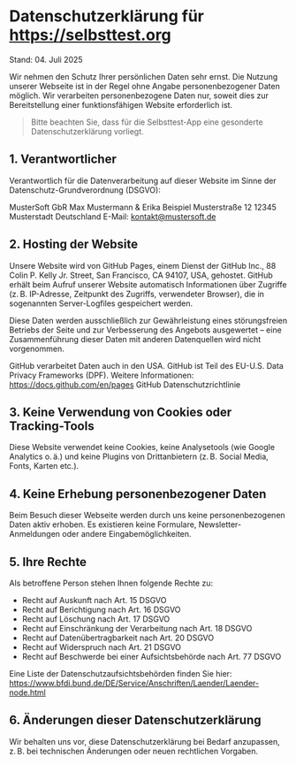 # Datenschutzerklärung für https://selbsttest.org
Stand: 04. Juli 2025

Wir nehmen den Schutz Ihrer persönlichen Daten sehr ernst. Die Nutzung unserer Webseite ist in der Regel ohne Angabe personenbezogener Daten möglich. Wir verarbeiten personenbezogene Daten nur, soweit dies zur Bereitstellung einer funktionsfähigen Website erforderlich ist.

> Bitte beachten Sie, dass für die Selbsttest-App eine gesonderte Datenschutzerklärung vorliegt.

## 1. Verantwortlicher

Verantwortlich für die Datenverarbeitung auf dieser Website im Sinne der Datenschutz-Grundverordnung (DSGVO):

MusterSoft GbR
Max Mustermann & Erika Beispiel
Musterstraße 12
12345 Musterstadt
Deutschland
E-Mail: kontakt@mustersoft.de

## 2. Hosting der Website

Unsere Website wird von GitHub Pages, einem Dienst der GitHub Inc., 88 Colin P. Kelly Jr. Street, San Francisco, CA 94107, USA, gehostet. GitHub erhält beim Aufruf unserer Website automatisch Informationen über Zugriffe (z. B. IP-Adresse, Zeitpunkt des Zugriffs, verwendeter Browser), die in sogenannten Server-Logfiles gespeichert werden.

Diese Daten werden ausschließlich zur Gewährleistung eines störungsfreien Betriebs der Seite und zur Verbesserung des Angebots ausgewertet – eine Zusammenführung dieser Daten mit anderen Datenquellen wird nicht vorgenommen.

GitHub verarbeitet Daten auch in den USA. GitHub ist Teil des EU-U.S. Data Privacy Frameworks (DPF). Weitere Informationen:
https://docs.github.com/en/pages
GitHub Datenschutzrichtlinie

## 3. Keine Verwendung von Cookies oder Tracking-Tools

Diese Website verwendet keine Cookies, keine Analysetools (wie Google Analytics o. ä.) und keine Plugins von Drittanbietern (z. B. Social Media, Fonts, Karten etc.).

## 4. Keine Erhebung personenbezogener Daten

Beim Besuch dieser Webseite werden durch uns keine personenbezogenen Daten aktiv erhoben. Es existieren keine Formulare, Newsletter-Anmeldungen oder andere Eingabemöglichkeiten.

## 5. Ihre Rechte

Als betroffene Person stehen Ihnen folgende Rechte zu:

- Recht auf Auskunft nach Art. 15 DSGVO
- Recht auf Berichtigung nach Art. 16 DSGVO
- Recht auf Löschung nach Art. 17 DSGVO
- Recht auf Einschränkung der Verarbeitung nach Art. 18 DSGVO
- Recht auf Datenübertragbarkeit nach Art. 20 DSGVO
- Recht auf Widerspruch nach Art. 21 DSGVO
- Recht auf Beschwerde bei einer Aufsichtsbehörde nach Art. 77 DSGVO

Eine Liste der Datenschutzaufsichtsbehörden finden Sie hier:
https://www.bfdi.bund.de/DE/Service/Anschriften/Laender/Laender-node.html

## 6. Änderungen dieser Datenschutzerklärung

Wir behalten uns vor, diese Datenschutzerklärung bei Bedarf anzupassen, z. B. bei technischen Änderungen oder neuen rechtlichen Vorgaben.